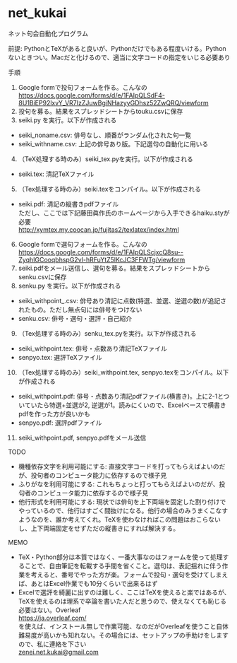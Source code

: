 # net_kukai
ネット句会自動化プログラム

前提: PythonとTeXがあると良いが、Pythonだけでもある程度いける。Pythonないときつい。Macだと化けるので、適当に文字コードの指定をいじる必要あり

手順  
1. Google formで投句フォームを作る。こんなの  
https://docs.google.com/forms/d/e/1FAIpQLSdF4-8U1BiEP92lxvY_VR7IzZJuwBgiNHazyyGDhsz52ZwQRQ/viewform
2. 投句を募る。結果をスプレッドシートからtouku.csvに保存
3. seiki.py を実行。以下が作成される
- seiki_noname.csv: 俳号なし、順番がランダム化された句一覧
- seiki_withname.csv: 上記の俳号あり版。下記選句の自動化に用いる
4. （TeX処理する時のみ）seiki_tex.pyを実行。以下が作成される
- seiki.tex: 清記TeXファイル
5. （Tex処理する時のみ）seiki.texをコンパイル。以下が作成される
- seiki.pdf: 清記の縦書きpdfファイル  
ただし、ここでは下記藤田眞作氏のホームページから入手できるhaiku.styが必要  
http://xymtex.my.coocan.jp/fujitas2/texlatex/index.html
6. Google formで選句フォームを作る。こんなの  
https://docs.google.com/forms/d/e/1FAIpQLScjxcQ8su--ZyqhIGCooqbhspG2vI-hRFuYtZ5lKcJC3FFWTg/viewform  
7. seiki.pdfをメール送信し、選句を募る。結果をスプレッドシートからsenku.csvに保存
8. senku.py を実行。以下が作成される
- seiki_withpoint_.csv: 俳号あり清記に点数(特選、並選、逆選の数)が追記されたもの。ただし無点句には俳号をつけない
- senku.csv: 俳号・選句・選評・自己紹介
9. （Tex処理する時のみ）senku_tex.pyを実行。以下が作成される
- seiki_withpoint.tex: 俳号・点数あり清記TeXファイル
- senpyo.tex: 選評TeXファイル
10. （Tex処理する時のみ）seiki_withpoint.tex, senpyo.texをコンパイル。以下が作成される
- seiki_withpoint.pdf: 俳号・点数あり清記pdfファイル(横書き)。上に2-1とついていたら特選+並選が2, 逆選が1。読みにくいので、Excelベースで横書きpdfを作った方が良いかも
- senpyo.pdf: 選評pdfファイル
11. seiki_withpoint.pdf, senpyo.pdfをメール送信

TODO  
- 機種依存文字を利用可能にする: 直接文字コードを打ってもらえばよいのだが、投句者のコンピュータ能力に依存するので様子見
- ふりがなを利用可能にする: これもちょっと打ってもらえばよいのだが、投句者のコンピュータ能力に依存するので様子見
- 他行形式を利用可能にする: 現状では俳句を上下両端を固定した割り付けでやっているので、他行はすごく間抜けになる。他行の場合のみうまくこなすようなのを、誰か考えてくれ。TeXを使わなければこの問題はおこらないし、上下両端固定をせずただの縦書きにすれば解決する。


MEMO  
- TeX・Python部分は本質ではなく、一番大事なのはフォームを使って処理することで、自由筆記を転載する手間を省くこと。選句は、表記揺れに伴う作業を考えると、番号でやった方が楽。フォームで投句・選句を受けてしまえば、あとはExcel作業でも10分くらいで出来るはず
- Excelで選評を綺麗に出すのは難しく、ここはTeXを使えると楽ではあるが、TeXを使えるのは理系で卒論を書いた人だと思うので、使えなくても恥じる必要はない。Overleaf  
https://ja.overleaf.com/  
を使えば、インストール無しで作業可能、なのだがOverleafを使うこと自体難易度が高いかも知れない。その場合には、セットアップの手助けをしますので、私に連絡を下さい  
zenei.net.kukai@gmail.com